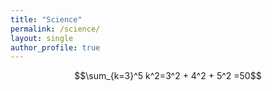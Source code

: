 ```yaml
---
title: "Science"
permalink: /science/
layout: single
author_profile: true
---
```



```math
\sum_{k=3}^5 k^2=3^2 + 4^2 + 5^2 =50
```

